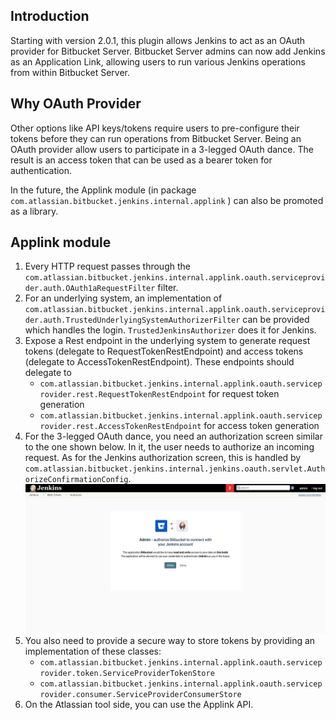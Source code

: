 ## Introduction
Starting with version 2.0.1, this plugin allows Jenkins to act as an OAuth provider for Bitbucket Server. Bitbucket Server admins can now
add Jenkins as an Application Link, allowing users to run various Jenkins operations from within Bitbucket Server.   

## Why OAuth Provider
Other options like API keys/tokens require users to pre-configure their tokens before they can run operations from Bitbucket Server. 
Being an OAuth provider allow users to participate in a 3-legged OAuth dance. The result is an access token that can be used as a bearer token for authentication.

In the future, the Applink module (in package `com.atlassian.bitbucket.jenkins.internal.applink` ) can also be promoted as a library. 

## Applink module
1. Every HTTP request passes through the `com.atlassian.bitbucket.jenkins.internal.applink.oauth.serviceprovider.auth.OAuth1aRequestFilter` filter.
2. For an underlying system, an implementation of `com.atlassian.bitbucket.jenkins.internal.applink.oauth.serviceprovider.auth.TrustedUnderlyingSystemAuthorizerFilter` 
can be provided which handles the login. `TrustedJenkinsAuthorizer` does it for Jenkins.
3. Expose a Rest endpoint in the underlying system to generate request tokens (delegate to RequestTokenRestEndpoint) and access tokens (delegate to AccessTokenRestEndpoint). These endpoints should delegate to 
    - `com.atlassian.bitbucket.jenkins.internal.applink.oauth.serviceprovider.rest.RequestTokenRestEndpoint` for request token generation
    - `com.atlassian.bitbucket.jenkins.internal.applink.oauth.serviceprovider.rest.AccessTokenRestEndpoint` for access token generation
4. For the 3-legged OAuth dance, you need an authorization screen similar to the one shown below. In it, the user needs to authorize an incoming request. As for the Jenkins authorization screen, this is handled by 
`com.atlassian.bitbucket.jenkins.internal.jenkins.oauth.servlet.AuthorizeConfirmationConfig`.
    <img src="authorize.png" width="600"> <br/> 
5. You also need to provide a secure way to store tokens by providing an implementation of these classes:
    - `com.atlassian.bitbucket.jenkins.internal.applink.oauth.serviceprovider.token.ServiceProviderTokenStore`
    - `com.atlassian.bitbucket.jenkins.internal.applink.oauth.serviceprovider.consumer.ServiceProviderConsumerStore`
6. On the Atlassian tool side, you can use the Applink API.
